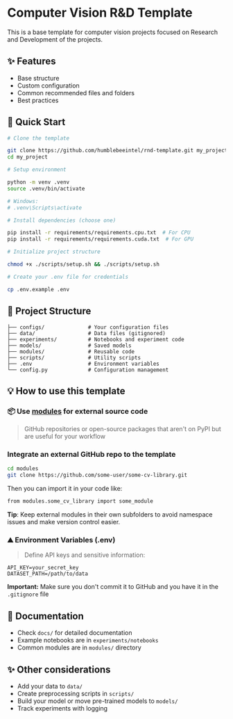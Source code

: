 # Computer Vision R&D Template

This is a base template for computer vision projects focused on Research and Development of the projects.

## ✨ Features

- Base structure
- Custom configuration
- Common recommended files and folders
- Best practices

## 🚀 Quick Start

```bash
# Clone the template

git clone https://github.com/humblebeeintel/rnd-template.git my_project
cd my_project

# Setup environment

python -m venv .venv
source .venv/bin/activate  

# Windows: 
# .venv\Scripts\activate

# Install dependencies (choose one)

pip install -r requirements/requirements.cpu.txt  # For CPU
pip install -r requirements/requirements.cuda.txt  # For GPU

# Initialize project structure

chmod +x ./scripts/setup.sh && ./scripts/setup.sh

# Create your .env file for credentials

cp .env.example .env
```

## 📂 Project Structure

```.
├── configs/              # Your configuration files
├── data/                 # Data files (gitignored)
├── experiments/          # Notebooks and experiment code
├── models/               # Saved models
├── modules/              # Reusable code
├── scripts/              # Utility scripts
├── .env                  # Environment variables
└── config.py             # Configuration management
```

## 💡 How to use this template

### 📦 Use [modules](modules) for external source code

> GitHub repositories or open-source packages that aren't on PyPI but are useful for your workflow

### Integrate an external GitHub repo to the template

```bash
cd modules
git clone https://github.com/some-user/some-cv-library.git
```

Then you can import it in your code like:

```bash
from modules.some_cv_library import some_module
```

**Tip**: Keep external modules in their own subfolders to avoid namespace issues and make version control easier.

### ⛰️ Environment Variables (.env)

> Define API keys and sensitive information:

```
API_KEY=your_secret_key
DATASET_PATH=/path/to/data
```

**Important:** Make sure you don't commit it to GitHub and you have it in the `.gitignore` file

## 📝 Documentation

- Check `docs/` for detailed documentation
- Example notebooks are in `experiments/notebooks`
- Common modules are in `modules/` directory

## ✨ Other considerations

- Add your data to `data/`
- Create preprocessing scripts in `scripts/`
- Build your model or move pre-trained models to `models/` 
- Track experiments with logging
